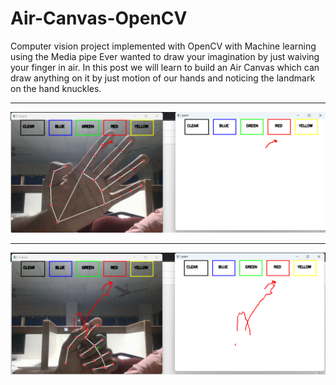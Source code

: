 # Air-Canvas-OpenCV
Computer vision project implemented with OpenCV with Machine learning using the Media pipe  Ever wanted to draw your imagination by just waiving your finger in air. In this post we will learn to build an Air Canvas which can draw anything on it by just motion of our hands and noticing the landmark on the hand knuckles.
<hr>
<div>
  <img src="output 1.png">
</div>
<hr>
<div>
  <img src="output 2.png">
</div>
